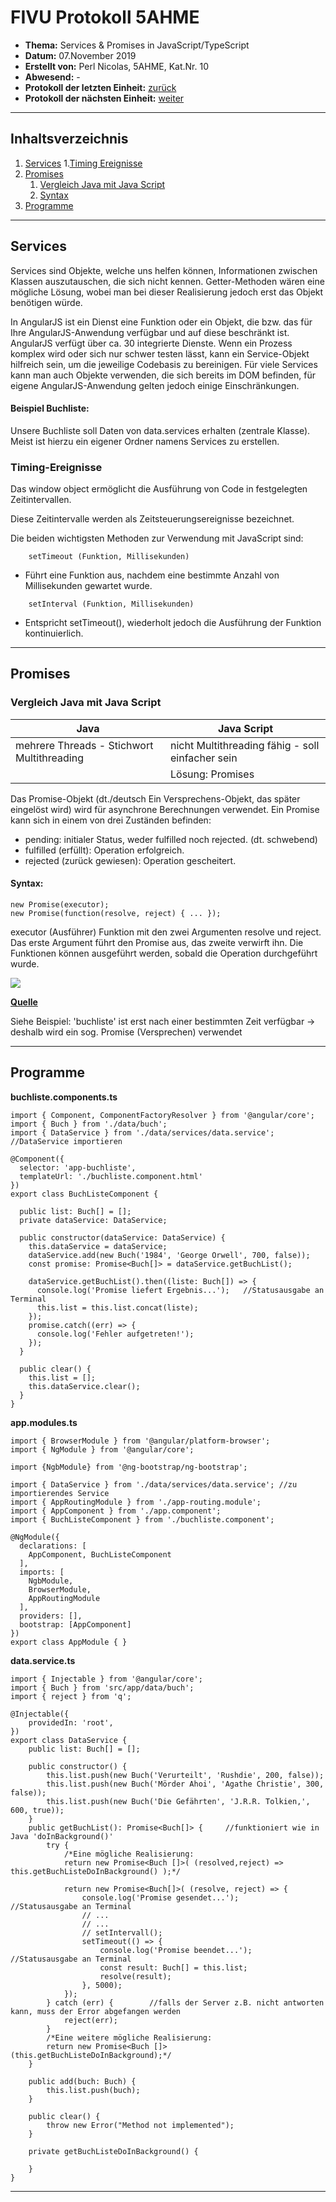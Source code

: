 # FIVU Protokoll 5AHME


* **Thema:** Services & Promises in JavaScript/TypeScript
* **Datum:** 07.November 2019
* **Erstellt von:** Perl Nicolas, 5AHME, Kat.Nr. 10
* **Abwesend:** -
* **Protokoll der letzten Einheit:**  [zurück]()
* **Protokoll der nächsten Einheit:** [weiter]()

___

## Inhaltsverzeichnis 

1. [Services](#Services) 
    1.[Timing Ereignisse](#Timing-Ereignisse) 
2. [Promises](#Promises) 
    1. [Vergleich Java mit Java Script](#Vergleich-Java-mit-Java-Script) 
    2. [Syntax](#Syntax) 
3. [Programme](#Programme) 
   
___

## Services

Services sind Objekte, welche uns helfen können, Informationen zwischen Klassen auszutauschen, die sich nicht kennen. Getter-Methoden wären eine mögliche Lösung, wobei man bei dieser Realisierung jedoch erst das Objekt benötigen würde. 

In AngularJS ist ein Dienst eine Funktion oder ein Objekt, die bzw. das für Ihre AngularJS-Anwendung verfügbar und auf diese beschränkt ist. AngularJS verfügt über ca. 30 integrierte Dienste. Wenn ein Prozess komplex wird oder sich nur schwer testen lässt, kann ein Service-Objekt hilfreich sein, um die jeweilige Codebasis zu bereinigen. Für viele Services kann man auch Objekte verwenden, die sich bereits im DOM befinden, für eigene AngularJS-Anwendung gelten jedoch einige Einschränkungen.

#### Beispiel Buchliste: 

Unsere Buchliste soll Daten von data.services erhalten (zentrale Klasse). Meist ist hierzu ein eigener Ordner namens Services zu erstellen.   

### Timing-Ereignisse 

Das window object ermöglicht die Ausführung von Code in festgelegten Zeitintervallen. 

Diese Zeitintervalle werden als Zeitsteuerungsereignisse bezeichnet. 

Die beiden wichtigsten Methoden zur Verwendung mit JavaScript sind: 
```JS
    setTimeout (Funktion, Millisekunden) 
```
- Führt eine Funktion aus, nachdem eine bestimmte Anzahl von Millisekunden gewartet wurde. 
    
```JS
    setInterval (Funktion, Millisekunden) 
```
- Entspricht setTimeout(), wiederholt jedoch die Ausführung der Funktion kontinuierlich. 

___ 

## Promises 

### Vergleich Java mit Java Script 

| Java | Java Script |  
| --------------------------------------- | -------- |   
| mehrere Threads - Stichwort Multithreading | nicht Multithreading fähig - soll einfacher sein | 
|   | Lösung: Promises | 

Das Promise-Objekt (dt./deutsch Ein Versprechens-Objekt, das später eingelöst wird) wird für asynchrone Berechnungen verwendet. Ein Promise kann sich in einem von drei Zuständen befinden: 

- pending: initialer Status, weder fulfilled noch rejected. (dt. schwebend) 
- fulfilled (erfüllt): Operation erfolgreich. 
- rejected (zurück gewiesen): Operation gescheitert. 


#### Syntax: 
```JS
new Promise(executor);
new Promise(function(resolve, reject) { ... });
```

executor (Ausführer)
    Funktion mit den zwei Argumenten resolve und reject. Das erste Argument führt den Promise aus, das zweite verwirft ihn. Die Funktionen können ausgeführt werden, sobald die Operation durchgeführt wurde. 
    
![](https://mdn.mozillademos.org/files/8633/promises.png) 


[**Quelle**](https://developer.mozilla.org/de/docs/Web/JavaScript/Reference/Global_Objects/Promise)

Siehe Beispiel: 'buchliste' ist erst nach einer bestimmten Zeit verfügbar 
-> deshalb wird ein sog. Promise (Versprechen) verwendet 

___

## Programme

**buchliste.components.ts**

```JS
import { Component, ComponentFactoryResolver } from '@angular/core';
import { Buch } from './data/buch';
import { DataService } from './data/services/data.service';     //DataService importieren

@Component({
  selector: 'app-buchliste',
  templateUrl: './buchliste.component.html'
})
export class BuchListeComponent {

  public list: Buch[] = [];
  private dataService: DataService;

  public constructor(dataService: DataService) {
    this.dataService = dataService;
    dataService.add(new Buch('1984', 'George Orwell', 700, false));
    const promise: Promise<Buch[]> = dataService.getBuchList();

    dataService.getBuchList().then((liste: Buch[]) => {
      console.log('Promise liefert Ergebnis...');   //Statusausgabe an Terminal
      this.list = this.list.concat(liste);
    });
    promise.catch((err) => {
      console.log('Fehler aufgetreten!');
    });
  }

  public clear() {
    this.list = [];
    this.dataService.clear();
  }
}
```

**app.modules.ts**

```JS
import { BrowserModule } from '@angular/platform-browser';
import { NgModule } from '@angular/core';

import {NgbModule} from '@ng-bootstrap/ng-bootstrap';

import { DataService } from './data/services/data.service'; //zu importierendes Service
import { AppRoutingModule } from './app-routing.module';
import { AppComponent } from './app.component';
import { BuchListeComponent } from './buchliste.component';

@NgModule({
  declarations: [
    AppComponent, BuchListeComponent
  ],
  imports: [
    NgbModule,
    BrowserModule,
    AppRoutingModule
  ],
  providers: [],
  bootstrap: [AppComponent]
})
export class AppModule { }

```

**data.service.ts**

```JS
import { Injectable } from '@angular/core';
import { Buch } from 'src/app/data/buch';
import { reject } from 'q';

@Injectable({
    providedIn: 'root',
})
export class DataService {
    public list: Buch[] = [];

    public constructor() {
        this.list.push(new Buch('Verurteilt', 'Rushdie', 200, false));
        this.list.push(new Buch('Mörder Ahoi', 'Agathe Christie', 300, false));
        this.list.push(new Buch('Die Gefährten', 'J.R.R. Tolkien,', 600, true));
    }
    public getBuchList(): Promise<Buch[]> {     //funktioniert wie in Java 'doInBackground()' 
        try {
            /*Eine mögliche Realisierung: 
            return new Promise<Buch []>( (resolved,reject) => this.getBuchListeDoInBackground() );*/ 
            
            return new Promise<Buch[]>( (resolve, reject) => {
                console.log('Promise gesendet...');             //Statusausgabe an Terminal
                // ...
                // ...
                // setIntervall();
                setTimeout(() => {
                    console.log('Promise beendet...');          //Statusausgabe an Terminal
                    const result: Buch[] = this.list;
                    resolve(result);
                }, 5000);
            });
        } catch (err) {        //falls der Server z.B. nicht antworten kann, muss der Error abgefangen werden 
            reject(err);
        }
        /*Eine weitere mögliche Realisierung:
        return new Promise<Buch []>(this.getBuchListeDoInBackground);*/
    }

    public add(buch: Buch) {
        this.list.push(buch);
    }

    public clear() {    
        throw new Error("Method not implemented");
    }

    private getBuchListeDoInBackground() {

    }
}
```

___

